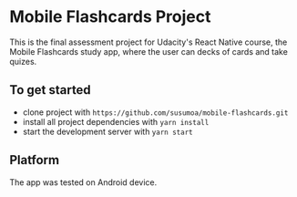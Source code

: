 # Mobile Flashcards Project

This is the final assessment project for Udacity's React Native course, the Mobile Flashcards study app, where the user can decks of cards and take quizes.

## To get started

* clone project with `https://github.com/susumoa/mobile-flashcards.git`
* install all project dependencies with `yarn install`
* start the development server with `yarn start`

## Platform

The app was tested on Android device.